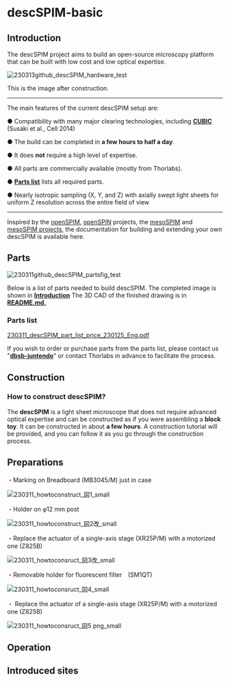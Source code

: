 # descSPIM-basic



## Introduction

The descSPIM project aims to build an open-source microscopy platform that can be built with low cost and low optical expertise.

![230313github_descSPIM_hardware_test](https://user-images.githubusercontent.com/98086219/224652444-17bf4baf-d01a-41f8-8d36-82855afd5953.jpg)

This is the image after construction. 

***

The main features of the current descSPIM setup are:

 ● Compatibility with many major clearing technologies, including **[CUBIC](https://www.tcichemicals.com/JP/en/search/?text=CUBIC)**  (Susaki et al., Cell 2014)
 
 ● The build can be completed in **a few hours to half a day**. 
 
 ● It does **not** require a high level of expertise. 

 ● All parts are commercially available (mostly from Thorlabs).

 ● **[Parts list](https://github.com/dbsb-juntendo/descSPIM/blob/main/descSPIM-basic.md#parts-list)** lists all required parts.
 
 ● Nearly isotropic sampling (X, Y, and Z) with axially swept light sheets for uniform Z resolution across the entire field of view
 
 ___

Inspired by the [openSPIM](https://openspim.org/), [openSPIN](https://sites.google.com/site/openspinmicroscopy/?pli=1&authuser=1) projects, the [mesoSPIM](https://github.com/mesoSPIM) and [mesoSPIM projects](https://mesospim.org/), the documentation for building and extending your own descSPIM is available here.


## Parts

![230311github_descSPIM_partsfig_test](https://user-images.githubusercontent.com/98086219/224652856-07951e67-bc4b-45a0-b52d-11c553cd03e6.png)

Below is a list of parts needed to build descSPIM.
The completed image is shown in **[Introduction](https://github.com/dbsb-juntendo/descSPIM/blob/main/descSPIM-basic.md#introduction)**
The 3D CAD of the finished drawing is in **[README.md.](https://github.com/dbsb-juntendo/descSPIM/blob/main/README.md)**

### Parts list

[230311_descSPIM_part_list_price_230125_Eng.pdf](https://github.com/dbsb-juntendo/descSPIM/files/10943904/230311_descSPIM_part_list_price_230125_Eng.pdf)

If you wish to order or purchase parts from the parts list, please contact us "**[dbsb-juntendo](http://www.dbsb.science/)**" or contact Thorlabs in advance to facilitate the process.

## Construction

### How to construct descSPIM?

The **descSPIM** is a light sheet microscope that does not require advanced optical expertise and can be constructed as if you were assembling a **block toy**. It can be constructed in about **a few hours**. A construction tutorial will be provided, and you can follow it as you go through the construction process.

## Preparations

・Marking on Breadboard (MB3045/M) just in case

![230311_howtoconstruct_図1_small](https://user-images.githubusercontent.com/98086219/224383465-3eb238bf-e169-4cfc-bc5b-c12aa0a4333e.png)

・Holder on φ12 mm post 　

![230311_howtoconstruct_図2改_small](https://user-images.githubusercontent.com/98086219/224383794-6f8ee26c-c7fe-4d93-a424-451f1bda0f6b.png)

・Replace the actuator of a single-axis stage (XR25P/M) with a motorized one (Z825B)

![230311_howtoconsruct_図3改_small](https://user-images.githubusercontent.com/98086219/224384278-c30b57ff-2e82-4a9f-9ad8-a09bf7bcfa99.png)

・Removable holder for fluorescent filter　(SM1QT)

![230311_howtoconsruct_図4_small](https://user-images.githubusercontent.com/98086219/224383894-aee33b46-e5c6-4c5e-941a-a76928ff83ed.png)

・ Replace the actuator of a single-axis stage (XR25P/M) with a motorized one (Z825B)

![230311_howtoconsruct_図5 png_small](https://user-images.githubusercontent.com/98086219/224383934-0e54ecd1-0e31-4b1d-b742-3d29cbf5438c.jpg)

## Operation

## Introduced sites

